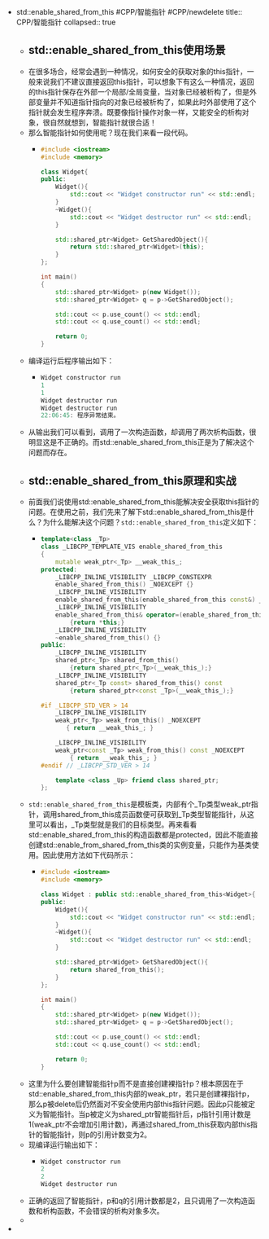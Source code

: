 - std::enable_shared_from_this #CPP/智能指针 #CPP/newdelete
  title:: CPP/智能指针
  collapsed:: true
	- ## std::enable_shared_from_this使用场景
	- 在很多场合，经常会遇到一种情况，如何安全的获取对象的this指针，一般来说我们不建议直接返回this指针，可以想象下有这么一种情况，返回的this指针保存在外部一个局部/全局变量，当对象已经被析构了，但是外部变量并不知道指针指向的对象已经被析构了，如果此时外部使用了这个指针就会发生程序奔溃。既要像指针操作对象一样，又能安全的析构对象，很自然就想到，智能指针就很合适！
	- 那么智能指针如何使用呢？现在我们来看一段代码。
		- ```cpp
		  #include <iostream>
		  #include <memory>
		  
		  class Widget{
		  public:
		      Widget(){
		          std::cout << "Widget constructor run" << std::endl;
		      }
		      ~Widget(){
		          std::cout << "Widget destructor run" << std::endl;
		      }
		  
		      std::shared_ptr<Widget> GetSharedObject(){
		          return std::shared_ptr<Widget>(this);
		      }
		  };
		  
		  int main()
		  {
		      std::shared_ptr<Widget> p(new Widget());
		      std::shared_ptr<Widget> q = p->GetSharedObject();
		  
		      std::cout << p.use_count() << std::endl;
		      std::cout << q.use_count() << std::endl;
		  
		      return 0;
		  }
		  ```
	- 编译运行后程序输出如下：
		- ```cpp
		  Widget constructor run
		  1
		  1
		  Widget destructor run
		  Widget destructor run
		  22:06:45: 程序异常结束。
		  ```
	- 从输出我们可以看到，调用了一次构造函数，却调用了两次析构函数，很明显这是不正确的。而std::enable_shared_from_this正是为了解决这个问题而存在。
	- ## std::enable_shared_from_this原理和实战
	- 前面我们说使用std::enable_shared_from_this能解决安全获取this指针的问题。在使用之前，我们先来了解下std::enable_shared_from_this是什么？为什么能解决这个问题？`std::enable_shared_from_this`定义如下：
		- ```cpp
		  template<class _Tp>
		  class _LIBCPP_TEMPLATE_VIS enable_shared_from_this
		  {
		      mutable weak_ptr<_Tp> __weak_this_;
		  protected:
		      _LIBCPP_INLINE_VISIBILITY _LIBCPP_CONSTEXPR
		      enable_shared_from_this() _NOEXCEPT {}
		      _LIBCPP_INLINE_VISIBILITY
		      enable_shared_from_this(enable_shared_from_this const&) _NOEXCEPT {}
		      _LIBCPP_INLINE_VISIBILITY
		      enable_shared_from_this& operator=(enable_shared_from_this const&) _NOEXCEPT
		          {return *this;}
		      _LIBCPP_INLINE_VISIBILITY
		      ~enable_shared_from_this() {}
		  public:
		      _LIBCPP_INLINE_VISIBILITY
		      shared_ptr<_Tp> shared_from_this()
		          {return shared_ptr<_Tp>(__weak_this_);}
		      _LIBCPP_INLINE_VISIBILITY
		      shared_ptr<_Tp const> shared_from_this() const
		          {return shared_ptr<const _Tp>(__weak_this_);}
		  
		  #if _LIBCPP_STD_VER > 14
		      _LIBCPP_INLINE_VISIBILITY
		      weak_ptr<_Tp> weak_from_this() _NOEXCEPT
		         { return __weak_this_; }
		  
		      _LIBCPP_INLINE_VISIBILITY
		      weak_ptr<const _Tp> weak_from_this() const _NOEXCEPT
		          { return __weak_this_; }
		  #endif // _LIBCPP_STD_VER > 14
		  
		      template <class _Up> friend class shared_ptr;
		  };
		  ```
	- `std::enable_shared_from_this`是模板类，内部有个_Tp类型weak_ptr指针，调用shared_from_this成员函数便可获取到_Tp类型智能指针，从这里可以看出，_Tp类型就是我们的目标类型。再来看看std::enable_shared_from_this的构造函数都是protected，因此不能直接创建std::enable_from_shared_from_this类的实例变量，只能作为基类使用。因此使用方法如下代码所示：
		- ```cpp
		  #include <iostream>
		  #include <memory>
		  
		  class Widget : public std::enable_shared_from_this<Widget>{
		  public:
		      Widget(){
		          std::cout << "Widget constructor run" << std::endl;
		      }
		      ~Widget(){
		          std::cout << "Widget destructor run" << std::endl;
		      }
		  
		      std::shared_ptr<Widget> GetSharedObject(){
		          return shared_from_this();
		      }
		  };
		  
		  int main()
		  {
		      std::shared_ptr<Widget> p(new Widget());
		      std::shared_ptr<Widget> q = p->GetSharedObject();
		  
		      std::cout << p.use_count() << std::endl;
		      std::cout << q.use_count() << std::endl;
		  
		      return 0;
		  }
		  ```
	- 这里为什么要创建智能指针p而不是直接创建裸指针p？根本原因在于std::enable_shared_from_this内部的weak_ptr，若只是创建裸指针p，那么p被delete后仍然面对不安全使用内部this指针问题。因此p只能被定义为智能指针。当p被定义为shared_ptr智能指针后，p指针引用计数是1(weak_ptr不会增加引用计数)，再通过shared_from_this获取内部this指针的智能指针，则p的引用计数变为2。
	- 现编译运行输出如下：
		- ```cpp
		  Widget constructor run
		  2
		  2
		  Widget destructor run
		  ```
	- 正确的返回了智能指针，p和q的引用计数都是2，且只调用了一次构造函数和析构函数，不会错误的析构对象多次。
	-
-